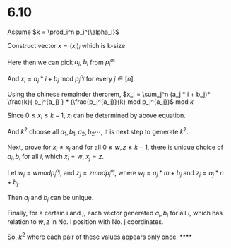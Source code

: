 # 6.10

Assume $k = \prod_i^n p_i^{\alpha_i}$

Construct vector $x = (x_i)_i$ which is k-size

Here then we can pick $a_i$, $b_i$ from $p_i^{\alpha_i}$

And $x_i = a_j * i + b_j$ mod $p_j^{a_j}$ for every $j \in [n]$

Using the chinese remainder therorem, $x_i = \sum_j^n (a_j * i + b_j)* \frac{k}{ p_j^{a_j} } * (\frac{p_j^{a_j}}{k} mod p_j^{a_j})$ mod $k$

Since $0 \le x_i \le k-1$, $x_i$ can be determined by above equation.

And $k^2$ choose all $a_1, b_1, a_2, b_2 \cdots$, it is next step to generate $k^2$.

Next, prove for $x_i \not ={x_j}$ and for all $0 \le w, z \le k-1$, there is unique choice of $a_i, b_i$ for all $i$, which $x_i = w$, $x_j = z$.

Let $w_j = w mod p_j^{a_j}$, and $z_j = z mod p_j^{a_j}$, where $w_j = a_j * m + b_j$ and $z_j = a_j * n + b_j$.

Then $a_j$ and $b_j$ can be unique.

Finally, for a certain i and j, each vector generated $a_i, b_i$ for all $i$, which has relation to $w, z$ in No. i position with No. j coordinates.

So, $k^2$ where each pair of these values appears only once. ****
